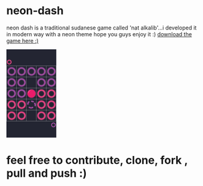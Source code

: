 # neon-dash

 neon dash is a traditional sudanese game called 'nat alkalib'...i developed it in modern way with a neon theme 
 hope you guys enjoy it :)
  [download the game here :)](https://drive.google.com/open?id=1oUI3GWJix1iu65Z5yQOTELvJvD4Hz0n-)

 
 <img src="https://github.com/mamoun-kubur/neon_dash/blob/master/game.png" width="130d" height="230">
 

 
 # feel free to contribute, clone, fork , pull and push :)


